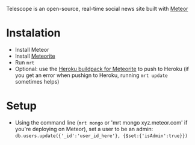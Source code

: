 Telescope is an open-source, real-time social news site built with [Meteor](http://meteor.com)

# Instalation
- Install Meteor
- Install [Meteorite](https://github.com/oortcloud/meteorite/)
- Run `mrt`
- Optional: use the [Heroku buildpack for Meteorite](https://github.com/oortcloud/heroku-buildpack-meteorite) to push to Heroku (if you get an error when pushign to Heroku, running `mrt update` sometimes helps)

# Setup
- Using the command line (`mrt mongo` or 'mrt mongo xyz.meteor.com' if you're deploying on Meteor), set a user to be an admin: `db.users.update({'_id':'user_id_here'}, {$set:{'isAdmin':true}})`
